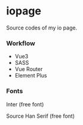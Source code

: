 # iopage
Source codes of my io page.

### Workflow
- Vue3
- SASS
- Vue Router
- Element Plus

### Fonts

Inter (free font)

Source Han Serif (free font)
